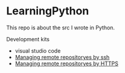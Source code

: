 # LearningPython
This repo is about the src I wrote in Python.

Development kits
- visual studio code
- [Managing remote repositoryes by ssh](https://help.github.com/en/github/using-git/changing-a-remotes-url#switching-remote-urls-from-ssh-to-https)
- [Managing remote repositoryes by HTTPS](https://help.github.com/en/github/authenticating-to-github/creating-a-personal-access-token-for-the-command-line)
